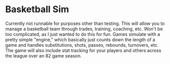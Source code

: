 # Basketball Sim
Currently not runnable for purposes other than testing. This will allow you to manage a basketball team through trades, training, coaching, etc. Won't be too complicated, as I just wanted to do this for fun. Games simulate with a pretty simple "engine," which basically just counts down the length of a game and handles substitutions, shots, passes, rebounds, turnovers, etc. The game will also include stat tracking for your players and others across the league over an 82 game season.
